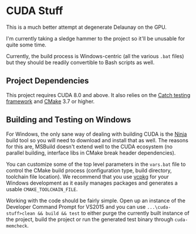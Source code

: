 # CUDA Stuff

This is a much better attempt at degenerate Delaunay on the GPU.

I'm currently taking a sledge hammer to the project so it'll be unusable
for quite some time.

Currently, the build process is Windows-centric (all the various `.bat` files) but
they should be readily convertible to Bash scripts as well.

## Project Dependencies

This project requires CUDA 8.0 and above. It also relies on the 
[Catch testing framework](https://github.com/philsquared/Catch)
and [CMake](https://cmake.org/) 3.7 or higher.

## Building and Testing on Windows

For Windows, the only sane way of dealing with building CUDA is the [Ninja](https://ninja-build.org/) build tool
so you will need to download and install that as well. The reasons for this are, MSBuild doesn't extend well to the CUDA ecosystem (no parallel building, interface libs in CMake break header dependencies).

You can customize some of the top level parameters in the `vars.bat` file to control 
the CMake build process (configuration type, build directory, toolchain file location).
We recommend that you use [vcpkg](https://github.com/Microsoft/vcpkg) for your Windows 
development as it easily manages packages and generates a usable `CMAKE_TOOLCHAIN_FILE`.

Working with the code should be fairly simple. Open up an instance of the Developer Command 
Prompt for VS2015 and you can use `...\cuda-stuff>clean && build && test` to either purge
the currently built instance of the project, build the project or run the generated test binary
through `cuda-memcheck`.